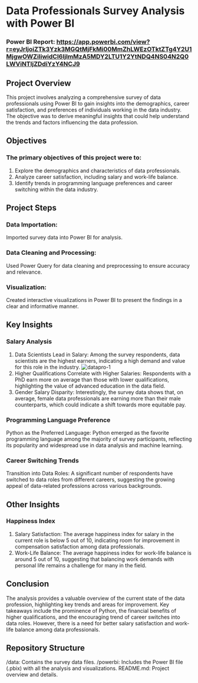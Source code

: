 # Data Professionals Survey Analysis with Power BI
### Power BI Report: https://app.powerbi.com/view?r=eyJrIjoiZTk3Yzk3MGQtMjFkMi00MmZhLWEzOTktZTg4Y2U1MjgwOWZiIiwidCI6IjlmMzA5MDY2LTU1Y2YtNDQ4NS04N2Q0LWViNTljZDdiYzY4NCJ9
## Project Overview
This project involves analyzing a comprehensive survey of data professionals using Power BI to gain insights into the demographics, career satisfaction, and preferences of individuals working in the data industry. The objective was to derive meaningful insights that could help understand the trends and factors influencing the data profession.

## Objectives
### The primary objectives of this project were to:

1. Explore the demographics and characteristics of data professionals.
2. Analyze career satisfaction, including salary and work-life balance.
3. Identify trends in programming language preferences and career switching within the data industry.
## Project Steps
### Data Importation:
Imported survey data into Power BI for analysis.
### Data Cleaning and Processing:
Used Power Query for data cleaning and preprocessing to ensure accuracy and relevance.
### Visualization:
Created interactive visualizations in Power BI to present the findings in a clear and informative manner.

## Key Insights
### Salary Analysis
1. Data Scientists Lead in Salary: Among the survey respondents, data scientists are the highest earners, indicating a high demand and value for this role in the industry.     ![datapro-1](https://github.com/user-attachments/assets/eb3451f0-0d76-4dad-8031-88b4377c72f1)
2. Higher Qualifications Correlate with Higher Salaries: Respondents with a PhD earn more on average than those with lower qualifications, highlighting the value of advanced education in the data field.
3. Gender Salary Disparity: Interestingly, the survey data shows that, on average, female data professionals are earning more than their male counterparts, which could indicate a shift towards more equitable pay.
### Programming Language Preference
Python as the Preferred Language: Python emerged as the favorite programming language among the majority of survey participants, reflecting its popularity and widespread use in data analysis and machine learning.
### Career Switching Trends
Transition into Data Roles: A significant number of respondents have switched to data roles from different careers, suggesting the growing appeal of data-related professions across various backgrounds.
## Other Insights
### Happiness Index
1. Salary Satisfaction: The average happiness index for salary in the current role is below 5 out of 10, indicating room for improvement in compensation satisfaction among data professionals.
2. Work-Life Balance: The average happiness index for work-life balance is around 5 out of 10, suggesting that balancing work demands with personal life remains a challenge for many in the field.
## Conclusion
The analysis provides a valuable overview of the current state of the data profession, highlighting key trends and areas for improvement. Key takeaways include the prominence of Python, the financial benefits of higher qualifications, and the encouraging trend of career switches into data roles. However, there is a need for better salary satisfaction and work-life balance among data professionals.



## Repository Structure
/data: Contains the survey data files.
/powerbi: Includes the Power BI file (.pbix) with all the analysis and visualizations.
README.md: Project overview and details.


